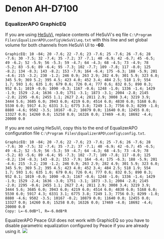 # Denon AH-D7100
### EqualizerAPO GraphicEQ
If you are using [HeSuVi](https://sourceforge.net/projects/hesuvi/), replace contents of HeSuVi's eq file `C:\Program Files\EqualizerAPO\config\HeSuVi\eq.txt` with this line and set global volume for both channels from HeSuVi UI to **-60**.
```
GraphicEQ: 10 -84; 20 -7.6; 22 -7.6; 23 -7.6; 25 -7.6; 26 -7.6; 28 -7.6; 30 -7.5; 32 -7.4; 35 -7.2; 37 -7.1; 40 -6.9; 42 -6.7; 45 -6.5; 49 -6.2; 52 -5.9; 56 -5.3; 59 -4.7; 64 -4.3; 68 -4.5; 73 -4.9; 78 -5.2; 83 -5.6; 89 -6.4; 95 -7.3; 102 -7.7; 109 -7.8; 117 -8.0; 125 -8.2; 134 -8.3; 143 -8.2; 153 -7.9; 164 -6.4; 175 -6.3; 188 -5.9; 201 -4.6; 215 -3.2; 230 -1.2; 246 0.9; 263 2.9; 282 4.9; 301 5.9; 323 6.0; 345 5.9; 369 5.2; 395 4.5; 423 4.0; 452 3.4; 484 2.5; 518 1.9; 554 1.7; 593 1.6; 635 1.0; 679 0.6; 726 0.4; 777 0.6; 832 0.5; 890 0.3; 952 0.1; 1019 -0.0; 1090 -0.3; 1167 -0.6; 1248 -1.0; 1336 -1.4; 1429 -1.9; 1529 -2.4; 1636 -3.0; 1751 -3.1; 1873 -3.1; 2004 -2.8; 2145 -2.0; 2295 -0.6; 2455 1.1; 2627 2.4; 2811 2.9; 3008 3.4; 3219 3.9; 3444 5.6; 3685 6.0; 3943 6.0; 4219 6.0; 4514 6.0; 4830 6.0; 5168 6.0; 5530 6.0; 5917 4.3; 6331 3.1; 6775 3.8; 7249 1.3; 7756 0.3; 8299 -1.0; 8880 -4.6; 9502 -3.5; 10167 -0.2; 10879 0.0; 11640 0.0; 12455 0.0; 13327 0.0; 14260 0.0; 15258 0.0; 16326 0.0; 17469 -4.0; 18692 -4.4; 20000 0.0
```
If you are not using HeSuVi, copy this to the end of EqualizerAPO configuration file `C:\Program Files\EqualizerAPO\config\config.txt`.
```
GraphicEQ: 10 -84; 20 -7.6; 22 -7.6; 23 -7.6; 25 -7.6; 26 -7.6; 28 -7.6; 30 -7.5; 32 -7.4; 35 -7.2; 37 -7.1; 40 -6.9; 42 -6.7; 45 -6.5; 49 -6.2; 52 -5.9; 56 -5.3; 59 -4.7; 64 -4.3; 68 -4.5; 73 -4.9; 78 -5.2; 83 -5.6; 89 -6.4; 95 -7.3; 102 -7.7; 109 -7.8; 117 -8.0; 125 -8.2; 134 -8.3; 143 -8.2; 153 -7.9; 164 -6.4; 175 -6.3; 188 -5.9; 201 -4.6; 215 -3.2; 230 -1.2; 246 0.9; 263 2.9; 282 4.9; 301 5.9; 323 6.0; 345 5.9; 369 5.2; 395 4.5; 423 4.0; 452 3.4; 484 2.5; 518 1.9; 554 1.7; 593 1.6; 635 1.0; 679 0.6; 726 0.4; 777 0.6; 832 0.5; 890 0.3; 952 0.1; 1019 -0.0; 1090 -0.3; 1167 -0.6; 1248 -1.0; 1336 -1.4; 1429 -1.9; 1529 -2.4; 1636 -3.0; 1751 -3.1; 1873 -3.1; 2004 -2.8; 2145 -2.0; 2295 -0.6; 2455 1.1; 2627 2.4; 2811 2.9; 3008 3.4; 3219 3.9; 3444 5.6; 3685 6.0; 3943 6.0; 4219 6.0; 4514 6.0; 4830 6.0; 5168 6.0; 5530 6.0; 5917 4.3; 6331 3.1; 6775 3.8; 7249 1.3; 7756 0.3; 8299 -1.0; 8880 -4.6; 9502 -3.5; 10167 -0.2; 10879 0.0; 11640 0.0; 12455 0.0; 13327 0.0; 14260 0.0; 15258 0.0; 16326 0.0; 17469 -4.0; 18692 -4.4; 20000 0.0
Copy: L=-6.0dB*l, R=-6.0dB*R
```
EqualizerAPO Peace GUI does not work with GraphicEQ so you have to disable parametric equalization configured by Peace if you are already using it.
![](https://raw.githubusercontent.com/jaakkopasanen/AutoEq/master/results/Innerfidelity%202017/headphoncecom/onear/Denon%20AH-D7100/Denon%20AH-D7100.png)
